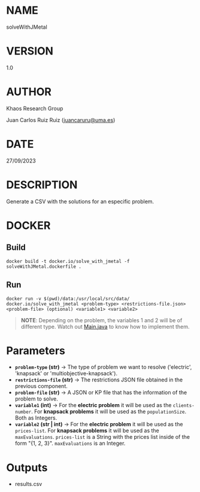 # NAME

solveWithJMetal

# VERSION

1.0

# AUTHOR

Khaos Research Group

Juan Carlos Ruiz Ruiz (juancaruru@uma.es)

# DATE

27/09/2023

# DESCRIPTION
Generate a CSV with the solutions for an especific problem.
 
# DOCKER

## Build

```
docker build -t docker.io/solve_with_jmetal -f solveWithJMetal.dockerfile .
```

## Run

```
docker run -v $(pwd)/data:/usr/local/src/data/ docker.io/solve_with_jmetal <problem-type> <restrictions-file.json> <problem-file> (optional) <variable1> <variable2>
```
> **NOTE**: Depending on the problem, the variables 1 and 2 will be of different type. Watch out [Main.java](./script/src/main/java/Main.java) to know how to implement them.
# Parameters

* **`problem-type` (str)** -> The type of problem we want to resolve ('electric', 'knapsack' or 'multiobjective-knapsack').
* **`restrictions-file` (str)** -> The restrictions JSON file obtained in the previous component. 
* **`problem-file` (str)** -> A JSON or KP file that has the information of the problem to solve.
* **`variable1` (int)** -> For the **electric problem** it will be used as the `clients-number`. For **knapsack problems** it will be used as the `populationSize`. Both as Integers.
* **`variable2` (str | int)** -> For the **electric problem** it will be used as the `prices-list`. For **knapsack problems** it will be used as the `maxEvaluations`. `prices-list` is a String with the prices list inside of the form "{1, 2, 3}". `maxEvaluations` is an Integer.

# Outputs

* results.csv
